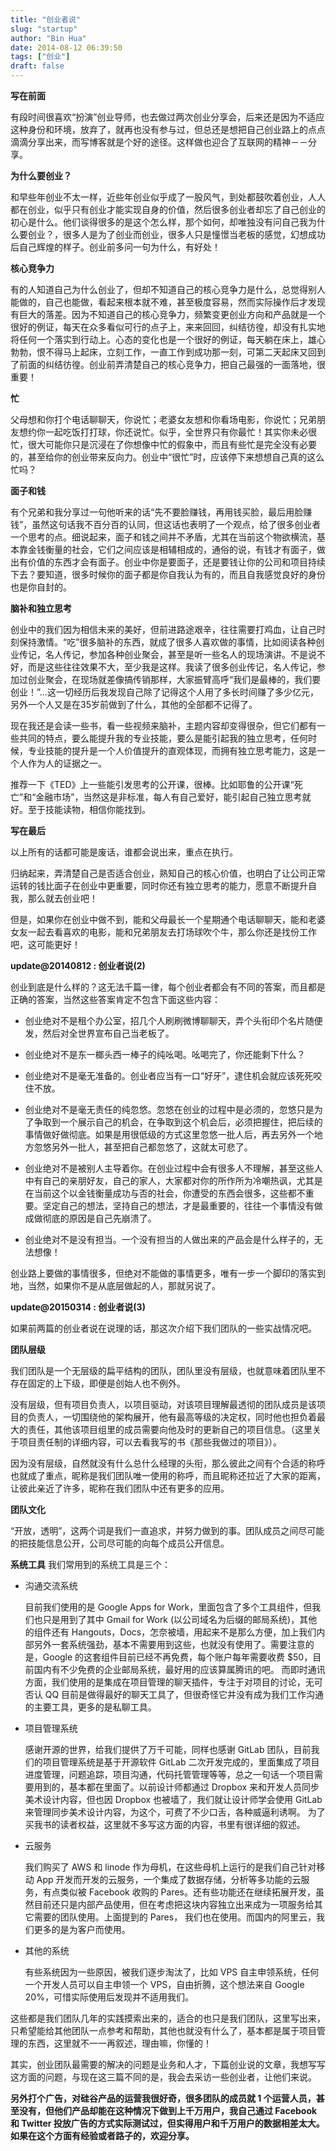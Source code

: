 ```yaml
---
title: "创业者说"
slug: "startup"
author: "Bin Hua"
date: 2014-08-12 06:39:50
tags: ["创业"]
draft: false
---
```


**写在前面**

有段时间很喜欢“扮演”创业导师，也去做过两次创业分享会，后来还是因为不适应这种身份和环境，放弃了，就再也没有参与过，但总还是想把自己创业路上的点点滴滴分享出来，而写博客就是个好的途径。这样做也迎合了互联网的精神－－分享。

**为什么要创业？**

和早些年创业不太一样，近些年创业似乎成了一股风气，到处都鼓吹着创业，人人都在创业，似乎只有创业才能实现自身的价值，然后很多创业者却忘了自己创业的初心是什么。他们谈得很多的是这个怎么样，那个如何，却唯独没有问自己我为什么要创业？，很多人是为了创业而创业，很多人只是憧憬当老板的感觉，幻想成功后自己辉煌的样子。创业前多问一句为什么，有好处！

**核心竞争力**

有的人知道自己为什么创业了，但却不知道自己的核心竞争力是什么，总觉得别人能做的，自己也能做，看起来根本就不难，甚至极度容易，然而实际操作后才发现有巨大的落差。因为不知道自己的核心竞争力，频繁变更创业方向和产品就是一个很好的例证，每天在众多看似可行的点子上，来来回回，纠结彷徨，却没有扎实地将任何一个落实到行动上。心态的变化也是一个很好的例证，每天躺在床上，雄心勃勃，恨不得马上起床，立刻工作，一直工作到成功那一刻，可第二天起床又回到了前面的纠结彷徨。创业前弄清楚自己的核心竞争力，把自己最强的一面落地，很重要！

**忙**

父母想和你打个电话聊聊天，你说忙；老婆女友想和你看场电影，你说忙；兄弟朋友想约你一起吃饭打打球，你还说忙。似乎，全世界只有你最忙！其实你未必很忙，很大可能你只是沉浸在了你想像中忙的假象中，而且有些忙是完全没有必要的，甚至给你的创业带来反向力。创业中“很忙”时，应该停下来想想自己真的这么忙吗？

**面子和钱**

有个兄弟和我分享过一句他听来的话“先不要脸赚钱，再用钱买脸，最后用脸赚钱”，虽然这句话我不百分百的认同，但这话也表明了一个观点，给了很多创业者一个思考的点。细说起来，面子和钱之间并不矛盾，尤其在当前这个物欲横流，基本靠金钱衡量的社会，它们之间应该是相辅相成的，通俗的说，有钱才有面子，做出有价值的东西才会有面子。创业中你是要面子，还是要钱让你的公司和项目持续下去？要知道，很多时候你的面子都是你自我认为有的，而且自我感觉良好的身份也是你自封的。

**脑补和独立思考**

创业中的我们因为相信未来的美好，但前进路途艰辛，往往需要打鸡血，让自己时刻保持激情。“吃”很多脑补的东西，就成了很多人喜欢做的事情，比如阅读各种创业传记，名人传记，参加各种创业聚会，甚至是听一些名人的现场演讲。不是说不好，而是这些往往效果不大，至少我是这样。我读了很多创业传记，名人传记，参加过创业聚会，在现场就差像搞传销那样，大家振臂高呼“我们是最棒的，我们要创业！”...这一切经历后我发现自己除了记得这个人用了多长时间赚了多少亿元，另外一个人又是在35岁前做到了什么，其他的全部都不记得了。

现在我还是会读一些书，看一些视频来脑补，主题内容却变得很杂，但它们都有一些共同的特点，要么能提升我的专业技能，要么是能引起我的独立思考，任何时候，专业技能的提升是一个人价值提升的直观体现，而拥有独立思考能力，这是一个人作为人的证据之一。

推荐一下《TED》上一些能引发思考的公开课，很棒。比如耶鲁的公开课“死亡”和“金融市场”，当然这是非标准，每人有自己爱好，能引起自己独立思考就好。至于技能读物，相信你能找到。

**写在最后**

以上所有的话都可能是废话，谁都会说出来，重点在执行。

归纳起来，弄清楚自己是否适合创业，熟知自己的核心价值，也明白了让公司正常运转的钱比面子在创业中更重要，同时你还有独立思考的能力，愿意不断提升自我，那么就去创业吧！

但是，如果你在创业中做不到，能和父母最长一个星期通个电话聊聊天，能和老婆女友一起去看喜欢的电影，能和兄弟朋友去打场球吹个牛，那么你还是找份工作吧，这可能更好！

**update@20140812 : 创业者说(2)**

创业到底是什么样的？这无法千篇一律，每个创业者都会有不同的答案，而且都是正确的答案，当然这些答案肯定不包含下面这些内容：

- 创业绝对不是租个办公室，招几个人刷刷微博聊聊天，弄个头衔印个名片随便发，然后对全世界宣布自己当老板了。 
 
- 创业绝对不是东一榔头西一棒子的纯吆喝。吆喝完了，你还能剩下什么？ 

- 创业绝对不是毫无准备的。创业者应当有一口“好牙”，逮住机会就应该死死咬住不放。 

- 创业绝对不是毫无责任的纯忽悠。忽悠在创业的过程中是必须的，忽悠只是为了争取到一个展示自己的机会，在争取到这个机会后，必须把握住，把后续的事情做好做彻底。如果是用很低级的方式这里忽悠一批人后，再去另外一个地方忽悠另外一批人，甚至把自己都忽悠了，这就太可悲了。 

- 创业绝对不是被别人主导着你。在创业过程中会有很多人不理解，甚至这些人中有自己的亲朋好友，自己的家人，大家都对你的所作所为冷嘲热讽，尤其是在当前这个以金钱衡量成功与否的社会，你遭受的东西会很多，这些都不重要。坚定自己的想法，坚持自己的想法，才是最重要的，往往一个事情没有做成做彻底的原因是自己先崩溃了。 

- 创业绝对不是没有担当。一个没有担当的人做出来的产品会是什么样子的，无法想像！
 
创业路上要做的事情很多，但绝对不能做的事情更多，唯有一步一个脚印的落实到地，当然，如果你不是从底层做起的人，那就另说了。

**update@20150314 : 创业者说(3)**

如果前两篇的创业者说在说理的话，那这次介绍下我们团队的一些实战情况吧。

**团队层级**

我们团队是一个无层级的扁平结构的团队，团队里没有层级，也就意味着团队里不存在固定的上下级，即便是创始人也不例外。

没有层级，但有项目负责人，以项目驱动，对该项目理解最透彻的团队成员是该项目的负责人，一切围绕他的架构展开，他有最高等级的决定权，同时他也担负着最大的责任，其他该项目组里的成员需要向他及时的更新自己的项目信息。（这里关于项目责任制的详细内容，可以去看我写的书《那些我做过的项目》）。

因为没有层级，自然就没有什么总什么经理的头衔，那么彼此之间有个合适的称呼也就成了重点，昵称是我们团队唯一使用的称呼，而且昵称还拉近了大家的距离，让彼此亲近了许多，昵称在我们团队中还有更多的应用。

**团队文化**

“开放，透明”，这两个词是我们一直追求，并努力做到的事。团队成员之间尽可能的把技能信息公开，公司尽可能的向每个成员公开信息。

**系统工具**
我们常用到的系统工具是三个：

- 沟通交流系统 

    目前我们使用的是 Google Apps for Work，里面包含了多个工具组件，但我们也只是用到了其中 Gmail for Work (以公司域名为后缀的邮局系统)，其他的组件还有 Hangouts，Docs，怎奈被墙，用起来不是那么方便，加上我们内部另外一套系统强劲，基本不需要用到这些，也就没有使用了。需要注意的是，Google 的这套组件目前已经不再免费，每个账户每年需要收费 $50，目前国内有不少免费的企业邮局系统，最好用的应该算属腾讯的吧。 而即时通讯方面，我们使用的是集成在项目管理的聊天插件，专注于对项目的讨论，无可否认 QQ 目前是做得最好的聊天工具了，但很奇怪它并没有成为我们工作沟通的主要工具，更多的是私聊工具。
    
- 项目管理系统

    感谢开源的世界，给我们提供了万千可能，同样也感谢 GitLab 团队，目前我们的项目管理系统是基于开源软件 GitLab 二次开发完成的，里面集成了项目进度管理，问题追踪，项目沟通，代码托管管理等等，总之一句话一个项目需要用到的，基本都在里面了。以前设计师都通过 Dropbox 来和开发人员同步美术设计内容，但也因 Dropbox 也被墙了，我们就让设计师学会使用 GitLab 来管理同步美术设计内容，为这个，可费了不少口舌，各种威逼利诱啊。 为了买我书的读者权益，这里就不多写这方面的内容，书里有很详细的叙述。
    
- 云服务

    我们购买了 AWS 和 linode 作为母机，在这些母机上运行的是我们自己针对移动 App 开发而开发的云服务，一个集成了数据存储，分析等多功能的云服务，有点类似被 Facebook 收购的 Pares。还有些功能还在继续拓展开发，虽然目前还只是内部产品使用，但在考虑把这块内容独立出来成为一项服务给其它需要的团队使用。上面提到的 Pares， 我们也在使用。而国内的阿里云，我们更多的是为客户而使用。 

- 其他的系统

    有些系统因为一些原因，被我们逐步淘汰了，比如 VPS 自主申领系统，任何一个开发人员可以自主申领一个 VPS，自由折腾，这个想法来自 Google 20%，可惜实际使用后发现并不适用我们。 

这些都是我们团队几年的实践摸索出来的，适合的也只是我们团队，这里写出来，只希望能给其他团队一点参考和帮助，其他也就没有什么了，基本都是属于项目管理的东西，这里就不一一再叙述，理由嘛，你懂的！

其实，创业团队最需要的解决的问题是业务和人才，下篇创业说的文章，我想写写这方面的问题，与现在这三篇不同的是，我会去采访一些创业者，让他们来说。

**另外打个广告，对硅谷产品的运营我很好奇，很多团队的成员就 1 个运营人员，甚至没有，但他们产品却能在这种情况下做到上千万用户，我自己通过 Facebook 和 Twitter 投放广告的方式实际测试过，但实得用户和千万用户的数据相差太大。如果在这个方面有经验或者路子的，欢迎分享。**